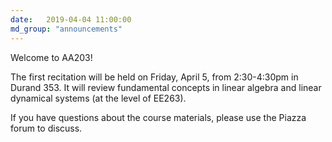 ```yaml
---
date:   2019-04-04 11:00:00
md_group: "announcements"
---
```


Welcome to AA203! 

The first recitation will be held on Friday, April 5, from 2:30-4:30pm in Durand 353. It will review fundamental concepts in linear algebra and linear dynamical systems (at the level of EE263).

If you have questions about the course materials, please use the Piazza forum to discuss. 